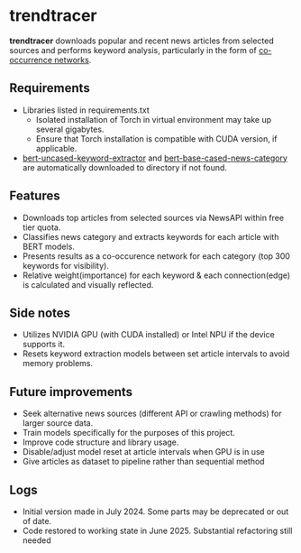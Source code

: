 # trendtracer
**trendtracer** downloads popular and recent news articles from selected sources and performs keyword analysis, particularly in the form of [co-occurrence networks](https://en.wikipedia.org/wiki/Co-occurrence_network). 

## Requirements
- Libraries listed in requirements.txt
    - Isolated installation of Torch in virtual environment may take up several gigabytes.
    - Ensure that Torch installation is compatible with CUDA version, if applicable.
- [bert-uncased-keyword-extractor](https://huggingface.co/yanekyuk/bert-uncased-keyword-extractor) and [bert-base-cased-news-category](https://huggingface.co/elozano/bert-base-cased-news-category/tree/main) are automatically downloaded to directory if not found.

## Features
- Downloads top articles from selected sources via NewsAPI within free tier quota.
- Classifies news category and extracts keywords for each article with BERT models.
- Presents results as a co-occurence network for each category (top 300 keywords for visibility).
- Relative weight(importance) for each keyword & each connection(edge) is calculated and visually reflected.

## Side notes
- Utilizes NVIDIA GPU (with CUDA installed) or Intel NPU if the device supports it.
- Resets keyword extraction models between set article intervals to avoid memory problems.

## Future improvements
- Seek alternative news sources (different API or crawling methods) for larger source data.
- Train models specifically for the purposes of this project.
- Improve code structure and library usage.
- Disable/adjust model reset at article intervals when GPU is in use
- Give articles as dataset to pipeline rather than sequential method

## Logs
- Initial version made in July 2024. Some parts may be deprecated or out of date.
- Code restored to working state in June 2025. Substantial refactoring still needed
